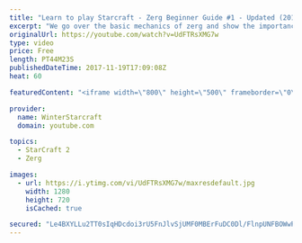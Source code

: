 ```yaml
---
title: "Learn to play Starcraft - Zerg Beginner Guide #1 - Updated (2017)"
excerpt: "We go over the basic mechanics of zerg and show the importance of understanding at least some of what your opponent is doing.  This guide is meant for players with an understanding of the objectives of starcraft but without any strong direction or gameplan, especially for each specific race! -- Watch"
originalUrl: https://youtube.com/watch?v=UdFTRsXMG7w
type: video
price: Free
length: PT44M23S
publishedDateTime: 2017-11-19T17:09:08Z
heat: 60

featuredContent: "<iframe width=\"800\" height=\"500\" frameborder=\"0\" src=\"https://www.youtube.com/embed/UdFTRsXMG7w\" allow=\"accelerometer; autoplay; encrypted-media; gyroscope; picture-in-picture\" allowfullscreen></iframe>"

provider:
  name: WinterStarcraft
  domain: youtube.com

topics:
  - StarCraft 2
  - Zerg

images:
  - url: https://i.ytimg.com/vi/UdFTRsXMG7w/maxresdefault.jpg
    width: 1280
    height: 720
    isCached: true

secured: "Le4BXYLLu2TT0sIqHDcdoi3rU5FnJlvSjUMF0MBErFuDC0Dl/FlnpUNFBOWwPv6bZmMe36YQZsEHl9rGe/NvHBo8P72Mwg4CMjHC0PJGJt1BaCICKkdc9sWkeYBNOUCYWGgz5T/XSItNZI771GI7NvHHvdHL5K5lF60oCzf6kqQnGB22hB918xflpSHbyd8O9CuqYPj64SOslkbBNDs91aLCh1Cg5AwjNETq1kbSM5EK18W+tdfkXSIeipJFqSgxvTSoiS8uRhSSqaaTcLIUddA0dgXwbu8l35xRJy/YmBsiYNjM6s5STcOteVR6vuv5YUn/uNnRgpe19h8RPORh5YpyQ+l7+fzg3W6xA4jEhLdWEpScTZw8QGEVmBHsGMHFEYoHgR4+OK2BKvEZ/zGVgglnh5f9YosMyTULxzJhn4UhLyG+J+Y7N2bffP3nlJQb;Ywte0GOmbGoA6emjRteHuQ=="
---
```


